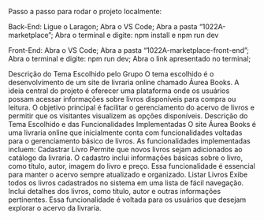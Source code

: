 Passo a passo para rodar o projeto localmente:

Back-End:
Ligue o Laragon;
Abra o VS Code;
Abra a pasta “1022A-marketplace”;
Abra o terminal e digite: npm install e npm run dev

Front-End:
Abra o VS Code;
Abra a pasta “1022A-marketplace-front-end”;
Abra o terminal e digite: npm run dev;
Abra o link apresentado no terminal;



Descrição do Tema Escolhido pelo Grupo
O tema escolhido é o desenvolvimento de um site de livraria online chamado Áurea Books. A ideia central do projeto é oferecer uma plataforma onde os usuários possam acessar informações sobre livros disponíveis para compra ou leitura. O objetivo principal é facilitar o gerenciamento do acervo de livros e permitir que os visitantes visualizem as opções disponíveis.
Descrição do Tema Escolhido e das Funcionalidades Implementadas
O site Áurea Books é uma livraria online que inicialmente conta com funcionalidades voltadas para o gerenciamento básico de livros. As funcionalidades implementadas incluem:
Cadastrar Livro
Permite que novos livros sejam adicionados ao catálogo da livraria.
O cadastro inclui informações básicas sobre o livro, como título, autor, imagem do livro e preço.
Essa funcionalidade é essencial para manter o acervo sempre atualizado e organizado.
Listar Livros
Exibe todos os livros cadastrados no sistema em uma lista de fácil navegação.
Inclui detalhes dos livros, como título, autor e outras informações pertinentes.
Essa funcionalidade é voltada para os usuários que desejam explorar o acervo da livraria.


